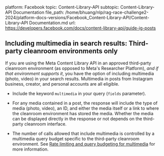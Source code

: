 platform: Facebook
topic: Content-Library-API
subtopic: Content-Library-API Documentation
file_path: /home/bhuang/nlp/rag-race-challenge2-2024/platform-docs-versions/Facebook_Content-Library-API/Content-Library-API Documentation.md
url: https://developers.facebook.com/docs/content-library-api/guide-ig-posts


## Including multimedia in search results: Third-party cleanroom environments only

If you are using the Meta Content Library API in an approved third-party cleanroom environment (as opposed to Meta's Researcher Platform), _and if that environment supports it_, you have the option of including multimedia (photo, video) in your search results. Multimedia in posts from Instagram business, creator, and personal accounts are all eligible.

* Include the keyword `multimedia` in your query (`fields` parameter).
    
* For any media contained in a post, the response will include the type of media (photo, video), an ID, and either the media itself or a link to where the cleanroom environment has stored the media. Whether the media can be displayed directly in the response or not depends on the third-party cleanroom interface.
    
* The number of calls allowed that include multimedia is controlled by a multimedia query budget specific to the third-party cleanroom environment. See [Rate limiting and query budgeting for multimedia](https://developers.facebook.com/docs/content-library-api/rate-limiting#multimedia-query-limit) for more information.
